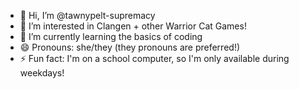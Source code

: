 - 👋 Hi, I’m @tawnypelt-supremacy
- 👀 I’m interested in Clangen + other Warrior Cat Games!
- 🌱 I’m currently learning the basics of coding
- 😄 Pronouns: she/they (they pronouns are preferred!)
- ⚡ Fun fact: I'm on a school computer, so I'm only available during weekdays!

<!---
tawnypelt-supremacy/tawnypelt-supremacy is a ✨ special ✨ repository because its `README.md` (this file) appears on your GitHub profile.
You can click the Preview link to take a look at your changes.
--->
